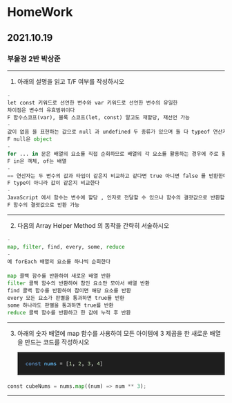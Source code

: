 

# HomeWork

## 2021.10.19

### 부울경 2반 박상준
---

1. 아래의 설명을 읽고 T/F 여부를 작성하시오

```python
-
let const 키워드로 선언한 변수와 var 키워드로 선언한 변수의 유일한
차이점은 변수의 유효범위이다
F 함수스코프(var), 블록 스코프(let, const) 말고도 재할당, 재선언 가능
-
값이 없음 을 표현하는 값으로 null 과 undefined 두 종류가 있으며 둘 다 typeof 연산자에서 undefined 가 반환된다
F null은 object
-
for ... in 문은 배열의 요소를 직접 순회하므로 배열의 각 요소를 활용하는 경우에 주로 활용한다
F in은 객체, of는 배열
-
== 연산자는 두 변수의 값과 타입이 같은지 비교하고 같다면 true 아니면 false 를 반환한다
F type이 아니라 값이 같은지 비교한다
-
JavaScript 에서 함수는 변수에 할당 , 인자로 전달할 수 있으나 함수의 결괏값으로 반환할 수는 없다
F 함수의 결괏값으로 반환 가능
```
---

2. 다음의 Array Helper Method 의 동작을 간략히 서술하시오

```python
-
map, filter, find, every, some, reduce
-
예 forEach 배열의 요소를 하나씩 순회한다

map 콜백 함수를 반환하여 새로운 배열 반환
filter 콜백 함수의 반환하여 참인 요소만 모아서 배열 반환
find 콜백 함수를 반환하여 참이면 해당 요소를 반환
every 모든 요소가 판별을 통과하면 true를 반환
some 하나라도 판별을 통과하면 true를 반환
reduce 콜백 함수를 반환하고 한 값에 누적 후 반환
```
---

3. 아래의 숫자 배열에 map 함수를 사용하여 모든 아이템에 3 제곱을 한 새로운 배열을 만드는 코드를 작성하시오

   ![image-20211031170026031](https://raw.githubusercontent.com/BabSangJune/typora_imgs/main/img/image-20211031170026031.png)

```python
const cubeNums = nums.map((num) => num ** 3);
```
---